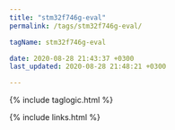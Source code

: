 ```yaml
---
title: "stm32f746g-eval"
permalink: /tags/stm32f746g-eval/

tagName: stm32f746g-eval

date: 2020-08-28 21:43:37 +0300
last_updated: 2020-08-28 21:48:21 +0300

---
```


{% include taglogic.html %}

{% include links.html %}
